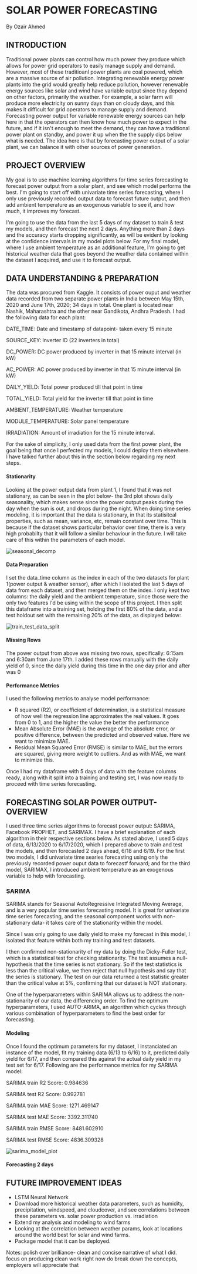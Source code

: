 # SOLAR POWER FORECASTING
By Ozair Ahmed


## INTRODUCTION
Traditional power plants can control how much power they produce which allows for power grid operators to easily manage supply and demand. However, most of these traditioanl power plants are coal powered, which are a massive source of air pollution. Integrating renewable energy power plants into the grid would greatly help reduce pollution, however renewable energy sources like solar and wind have variable output since they depend on other factors, primarily the weather. For example, a solar farm will produce more electricity on sunny days than on cloudy days, and this makes it difficult for grid operators to manage supply and demand. Forecasting power output for variable renewable energy sources can help here in that the operators can then know how much power to expect in the future, and if it isn't enough to meet the demand, they can have a traditional power plant on standby, and power it up when the the supply dips below what is needed. The idea here is that by forecasting power output of a solar plant, we can balance it with other sources of power generation. 


## PROJECT OVERVIEW
My goal is to use machine learning algorithms for time series forecasting to forecast power output from a solar plant, and see which model performs the best. I'm going to start off with univariate time series forecasting, where I only use previously recorded output data to forecast future output, and then add ambient temperature as an exogenous variable to see if, and how much, it improves my forecast.

I'm going to use the data from the last 5 days of my dataset to train & test my models, and then forecast the next 2 days. Anything more than 2 days and the accuracy starts dropping significantly, as will be evident by looking at the confidence intervals in my model plots below. For my final model, where I use ambient temperature as an additional feature, I'm going to get historical weather data that goes beyond the weather data contained within the dataset I acquired, and use it to forecast output.


## DATA UNDERSTANDING & PREPARATION
The data was procured from Kaggle. It consists of power ouput and weather data recorded from two separate power plants in India between May 15th, 2020 and June 17th, 2020; 34 days in total. One plant is located near Nashik, Maharashtra and the other near Gandikota, Andhra Pradesh. I had the following data for each plant:

DATE_TIME: Date and timestamp of datapoint- taken every 15 minute

SOURCE_KEY: Inverter ID (22 inverters in total)

DC_POWER: DC power produced by inverter in that 15 minute interval (in kW)

AC_POWER: AC power produced by inverter in that 15 minute interval (in kW)

DAILY_YIELD: Total power produced till that point in time

TOTAL_YIELD: Total yield for the inverter till that point in time

AMBIENT_TEMPERATURE: Weather temperature

MODULE_TEMPERATURE: Solar panel temperature

IRRADIATION: Amount of irradiation for the 15 minute interval.

For the sake of simplicity, I only used data from the first power plant, the goal being that once I perfected my models, I could deploy them elsewhere. I have talked further about this in the section below regarding my next steps.

#### Stationarity
Looking at the power output data from plant 1, I found that it was not stationary, as can be seen in the plot below- the 3rd plot shows daily seasonality, which makes sense since the power output peaks during the day when the sun is out, and drops during the night. When doing time series modeling, it is important that the data is stationary, in that its statisitcal properties, such as mean, variance, etc, remain constant over time. This is because if the dataset shows particular behavior over time, there is a very high probabilty that it will follow a similar behaviour in the future. I will take care of this within the parameters of each model.

![seasonal_decomp](data/figures/seasonal_decomp.png)

#### Data Preparation
I set the data_time column as the index in each of the two datasets for plant 1(power output & weather sensor), after which I isolated the last 5 days of data from each dataset, and then merged them on the index. I only kept two columns: the daily yield and the ambient temperature, since those were the only two features I'd be using within the scope of this project. I then split this dataframe into a training set, holding the first 80% of the data, and a test holdout set with the remaining 20% of the data, as displayed below:

![train_test_data_split](data/figures/train_test_data.png)

#### Missing Rows
The power output from above was missing two rows, specifically: 6:15am and 6:30am from June 17th. I added these rows manually with the daily yield of 0, since the daily yield during this time in the one day prior and after was 0

#### Performance Metrics
I used the following metrics to analyse model performance:
- R squared (R2), or coefficient of determination, is a statistical measure of how well the regression line approximates the real values. It goes from 0 to 1, and the higher the value the better the performance
- Mean Absolute Error (MAE) is the average of the absolute error, or positive difference, between the predicted and observed value. Here we want to minimize MAE.
- Residual Mean Squared Error (RMSE) is similar to MAE, but the errors are squared, giving more weight to outliers. And as with MAE, we want to minimize this.


Once I had my dataframe with 5 days of data with the feature columns ready, along with it split into a training and testing set, I was now ready to proceed with time series forecasting.


## FORECASTING SOLAR POWER OUTPUT- OVERVIEW
I used three time series algorithms to forecast power output: SARIMA, Facebook PROPHET, and SARIMAX. I have a brief explanation of each algorithm in their respective sections below. As stated above, I used 5 days of data, 6/13/2020 to 6/17/2020, which I prepared above to train and test the models, and then forecasted 2 days ahead, 6/18 and 6/19. For the first two models, I did univariate time searies forecasting using only the previously recorded power ouput data to forecastf forward; and for the third model, SARIMAX, I introduced ambient temperature as an exogenous variable to help with forecasting.


### SARIMA
SARIMA stands for Seasonal AutoRegressive Integrated Moving Average, and is a very popular time series forecasting model. It is great for univariate time series forecasting, and the seasonal component works with non-stationary data- it takes care of the stationarity within the model.

Since I was only going to use daily yield to make my forecast in this model, I isolated that feature within both my training and test datasets.

I then confirmed non-stationarity of my data by doing the Dicky-Fuller test, which is a statistical test for checking stationarity. The test assumes a null-hypothesis that the time series is not stationary. So if the test statistics is less than the critical value, we then reject that null hypothesis and say that the series is stationary. The test on our data returned a test statistic greater than the critical value at 5%, confirming that our dataset is NOT stationary. 

One of the hyperparameters within SARIMA allows us to address the non-stationarity of our data, the differencing order. To find the optimum hyperparameters, I used AUTO-ARIMA, an algorithm which cycles through various combination of hyperparameters to find the best order for forecasting.

#### Modeling
Once I found the optimum parameters for my dataset, I instanciated an instance of the model, fit my training data (6/13 to 6/16) to it, predicted daily yield for 6/17, and then compared this against the actual daily yield in my test set for 6/17. Following are the performance metrics for my SARIMA model:

SARIMA train R2 Score: 0.984636

SARIMA test R2 Score: 0.992781

SARIMA train MAE Score: 1271.469147

SARIMA test MAE Score: 3392.311740

SARIMA train RMSE Score: 8481.602910

SARIMA test RMSE Score: 4836.309328

![sarima_model_plot](data/figures/sarima_pred.png)

#### Forecasting 2 days




## FUTURE IMPROVEMENT IDEAS
- LSTM Neural Network
- Download more historical weather data parameters, such as humidity, precipitation, windspeed, and cloudcover, and see correlations between these parameters vs. solar power production vs. irradiation
- Extend my analysis and modeling to wind farms
- Looking at the correlation between weather params, look at locations around the world best for solar and wind farms.
- Package model that it can be deployed.

Notes:
polish over brilliance- clean and concise narrative of what I did.
focus on producing clean work right now
do break down the concepts, employers will appreciate that

